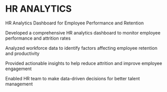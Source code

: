 # HR ANALYTICS
HR Analytics Dashboard for Employee Performance and Retention

Developed a comprehensive HR analytics dashboard to monitor employee performance and attrition rates

Analyzed workforce data to identify factors affecting employee retention and productivity

Provided actionable insights to help reduce attrition and improve employee engagement

Enabled HR team to make data-driven decisions for better talent management

